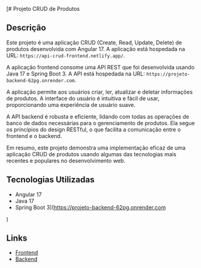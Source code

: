 [# Projeto CRUD de Produtos

## Descrição

Este projeto é uma aplicação CRUD (Create, Read, Update, Delete) de produtos desenvolvida com Angular 17. A aplicação está hospedada na URL: `https://api-crud-frontend.netlify.app/`.

A aplicação frontend consome uma API REST que foi desenvolvida usando Java 17 e Spring Boot 3. A API está hospedada na URL: `https://projeto-backend-62pg.onrender.com`.

A aplicação permite aos usuários criar, ler, atualizar e deletar informações de produtos. A interface do usuário é intuitiva e fácil de usar, proporcionando uma experiência de usuário suave.

A API backend é robusta e eficiente, lidando com todas as operações de banco de dados necessárias para o gerenciamento de produtos. Ela segue os princípios do design RESTful, o que facilita a comunicação entre o frontend e o backend.

Em resumo, este projeto demonstra uma implementação eficaz de uma aplicação CRUD de produtos usando algumas das tecnologias mais recentes e populares no desenvolvimento web.

## Tecnologias Utilizadas

- Angular 17
- Java 17
- Spring Boot 3](https://projeto-backend-62pg.onrender.com

)

## Links

- [Frontend](https://api-crud-frontend.netlify.app/)
- [Backend](https://projeto-backend-62pg.onrender.com)


